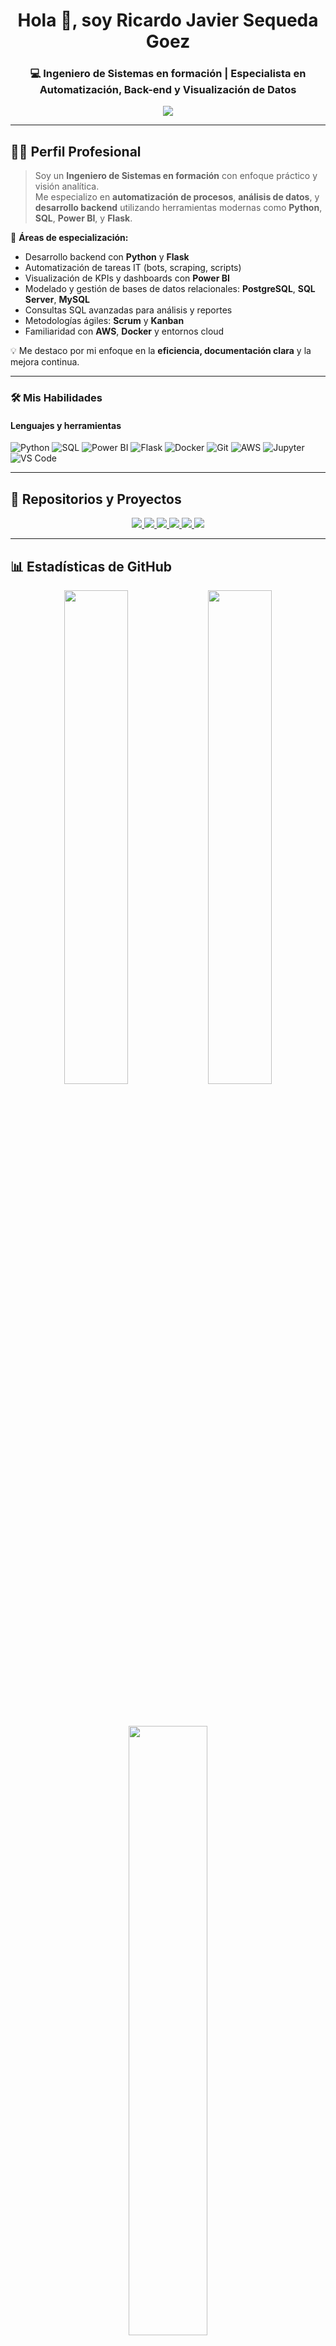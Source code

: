<h1 align="center">Hola 👋, soy Ricardo Javier Sequeda Goez</h1>
<h3 align="center">💻 Ingeniero de Sistemas en formación | Especialista en Automatización, Back-end y Visualización de Datos</h3>

<p align="center">
  <img src="https://readme-typing-svg.herokuapp.com?font=Fira+Code&size=22&duration=3000&pause=1000&center=true&width=500&lines=Desarrollador+Backend+%7C+Automatización+IT;Dashboards+Interáctivos+con+Power+BI;Python+%7C+SQL+%7C+Flask+%7C+Scrum;Apasionado+por+el+aprendizaje+continuo" />
</p>

---

## 👨‍💼 Perfil Profesional

> Soy un **Ingeniero de Sistemas en formación** con enfoque práctico y visión analítica.  
> Me especializo en **automatización de procesos**, **análisis de datos**, y **desarrollo backend** utilizando herramientas modernas como **Python**, **SQL**, **Power BI**, y **Flask**.

🧩 **Áreas de especialización:**
- Desarrollo backend con **Python** y **Flask**
- Automatización de tareas IT (bots, scraping, scripts)
- Visualización de KPIs y dashboards con **Power BI**
- Modelado y gestión de bases de datos relacionales: **PostgreSQL**, **SQL Server**, **MySQL**
- Consultas SQL avanzadas para análisis y reportes
- Metodologías ágiles: **Scrum** y **Kanban**
- Familiaridad con **AWS**, **Docker** y entornos cloud

💡 Me destaco por mi enfoque en la **eficiencia, documentación clara** y la mejora continua.

---

### 🛠️ Mis Habilidades

#### Lenguajes y herramientas

![Python](https://img.shields.io/badge/Python-3776AB?style=flat-square&logo=python&logoColor=white)
![SQL](https://img.shields.io/badge/SQL-4479A1?style=flat-square&logo=mysql&logoColor=white)
![Power BI](https://img.shields.io/badge/Power%20BI-F2C811?style=flat-square&logo=powerbi&logoColor=black)
![Flask](https://img.shields.io/badge/Flask-000000?style=flat-square&logo=flask)
![Docker](https://img.shields.io/badge/Docker-2496ED?style=flat-square&logo=docker&logoColor=white)
![Git](https://img.shields.io/badge/Git-F05032?style=flat-square&logo=git)
![AWS](https://img.shields.io/badge/AWS-232F3E?style=flat-square&logo=amazon-aws)
![Jupyter](https://img.shields.io/badge/Jupyter-F37626?style=flat-square&logo=jupyter)
![VS Code](https://img.shields.io/badge/VS%20Code-007ACC?style=flat-square&logo=visual-studio-code)

---

## 📂 Repositorios y Proyectos

<div align="center">

<!-- Tarjeta 1 -->
<a href="https://ricardojsequeda.github.io/ricardocv1n.github.io" target="_blank">
  <img src="https://github-readme-stats.vercel.app/api/pin/?username=RicardoJSequeda&repo=ricardocv1n.github.io&theme=radical" />
</a>

<!-- Tarjeta 2 -->
<a href="https://ricardojsequeda.github.io/RegaloParaTi.github.io" target="_blank">
  <img src="https://github-readme-stats.vercel.app/api/pin/?username=RicardoJSequeda&repo=RegaloParaTi.github.io&theme=radical" />
</a>

<!-- Tarjeta 3 -->
<a href="https://ricardojsequeda.github.io/Craigslist.github.io" target="_blank">
  <img src="https://github-readme-stats.vercel.app/api/pin/?username=RicardoJSequeda&repo=Craigslist.github.io&theme=radical" />
</a>

<!-- Tarjeta 4 -->
<a href="https://ricardojsequeda.github.io/Tasty.github.io" target="_blank">
  <img src="https://github-readme-stats.vercel.app/api/pin/?username=RicardoJSequeda&repo=Tasty.github.io&theme=radical" />
</a>

<!-- Tarjeta 5 -->
<a href="https://github.com/RicardoJSequeda/Inventario" target="_blank">
  <img src="https://github-readme-stats.vercel.app/api/pin/?username=RicardoJSequeda&repo=Inventario&theme=radical" />
</a>

<!-- Tarjeta 6 -->
<a href="https://github.com/RicardoJSequeda/Inventario_Cocina" target="_blank">
  <img src="https://github-readme-stats.vercel.app/api/pin/?username=RicardoJSequeda&repo=Inventario_Cocina&theme=radical" />
</a>

</div>

---

## 📊 Estadísticas de GitHub

<div align="center">

<img src="https://github-readme-stats.vercel.app/api?username=RicardoJSequeda&show_icons=true&theme=tokyonight&count_private=true&include_all_commits=true" width="45%" />
<img src="https://github-readme-streak-stats.herokuapp.com?user=RicardoJSequeda&theme=tokyonight&hide_border=false" width="45%" />

<br /><br />

<img src="https://github-readme-stats.vercel.app/api/top-langs/?username=RicardoJSequeda&layout=compact&theme=tokyonight&langs_count=6" width="50%" />

</div>


---

## 📈 Gráfico de Contribuciones

<div align="center">

<!-- GitHub Contributions Calendar Animado -->
<img src="https://github-readme-activity-graph.vercel.app/graph?username=RicardoJSequeda&theme=tokyonight&area=true&hide_border=false&radius=8" width="100%"/>

<!-- Alternativa: contributions en bloques -->
<br />
<img src="https://github-profile-summary-cards.vercel.app/api/cards/profile-details?username=RicardoJSequeda&theme=tokyonight" width="90%" />

</div>


---

### 🎓 Educación

- 🎓 **Ingeniería de Sistemas** – Universidad Cooperativa de Colombia *(2025)*
- 📚 Técnico en Sistemas y Reparación – IEC Costa *(2018)*

---

### 🏆 Certificaciones

- ✅ Python para Principiantes – Udemy  
- ✅ Fundamentos de AWS – Amazon (2024)  
- ✅ SQL para Análisis de Datos – DataCamp  
- ✅ Administración y Modelado de BBDD – Oracle Academy  
- ✅ Ofimática – Instituto Sudamericano de Formación Profesional (2024)  

---

### 🧠 Competencias Técnicas

- 📊 **Análisis de datos** con Python (pandas, matplotlib, numpy)
- 🧮 **SQL avanzado**: consultas, modelado y reportes
- 🧰 **Automatización**: bots, scripts de procesamiento, scraping
- 📈 **Dashboards dinámicos** con Power BI
- 🧪 **Testing y documentación** técnica
- 🔐 Seguridad básica en TI y autenticación

---

### 🤝 Habilidades Blandas

- ✅ Pensamiento crítico  
- ✅ Resolución de problemas  
- ✅ Trabajo en equipo  
- ✅ Atención al detalle  
- ✅ Adaptabilidad  

---

### 📬 Contacto

- 📧 ricardojgoez@gmail.com  
- 📍 Montería, Córdoba – Colombia  
- 🌐 [GitHub: @RicardoJSequeda](https://github.com/RicardoJSequeda)

---

### 💬 Frase que me motiva

> "La automatización es el primer paso hacia el pensamiento libre."

---
### 🎯 ¡Gracias por visitar mi perfil!

<div align="center">
  <img src="https://media.giphy.com/media/QssGEmpkyEOhBCb7e1/giphy.gif" width="150" alt="Code Gif">
</div>
